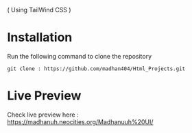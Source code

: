 ( Using TailWind CSS )

# Installation
Run the following command to clone the repository
```
git clone : https://github.com/madhan404/Html_Projects.git

```
# Live Preview
Check live preview here : https://madhanuh.neocities.org/Madhanuuh%20UI/

